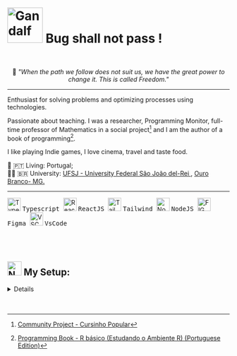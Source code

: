 



<h1 color="black" align=""><img alt="Gandalf"  width="80" height="80" src="https://user-images.githubusercontent.com/59892368/108069599-4f913180-7042-11eb-9658-4c95058f23ff.png"/> Bug shall not pass !  </h1>




<br/>




<p align="center">
 📜 <em>"When the path we follow does not suit us, we have the great power to change it. This is called Freedom."</em>
</p>


<div>

  ------
Enthusiast for solving problems and optimizing processes using technologies.

Passionate about teaching. I was a researcher, Programming Monitor, full-time professor of Mathematics in a social project[^1] and I am the author of a book of programming[^2].

I like playing Indie games, I love cinema, travel and taste food.

<p align='left'>📍 🇵🇹 Living: Portugal;<br/>  👨‍🎓 🇧🇷 University: <a href="https://www.ufsj.edu.br">UFSJ - University Federal São João del-Rei </a>, <a href="https://pt.wikipedia.org/wiki/Ouro_Branco_(Minas_Gerais)">Ouro Branco- MG.</a> </p>
</div>

  ------

<img height="30"  src="https://github.com/DIGOARTHUR/digoarthur/assets/59892368/c3604f76-0eae-4502-9321-c4019fbdc7dc" alt="Typescript"/> <kbd> Typescript </kbd>
<img height="30"  src="https://github.com/DIGOARTHUR/digoarthur/assets/59892368/325d5d4f-ba01-49b7-ae07-368e057d00a9" alt="ReactJS"/> <kbd> ReactJS </kbd>
<img height="30"  src="https://github.com/user-attachments/assets/803c2d1f-ee39-48a6-97bf-8edad7b0a72c" alt="Tailwind"/> <kbd> Tailwind </kbd>
<img height="30"  src="https://github.com/DIGOARTHUR/digoarthur/assets/59892368/404d62d2-ac09-45ca-b9fe-e29edb193029" alt="NodeJS"/> <kbd> NodeJS </kbd>
<img height="30"  src="https://github.com/DIGOARTHUR/digoarthur/assets/59892368/d493fe48-d1d7-4e8f-a5d5-b01086083278" alt="FIGMA"/> <kbd> Figma </kbd>
<img height="30"  src="https://github.com/DIGOARTHUR/digoarthur/assets/59892368/b5b089d5-3a20-421b-9e4d-258f8a8195aa" alt="VSCode"/>  <kbd> VsCode </kbd>




[^1]: [Community Project - Cursinho Popular](https://www.instagram.com/integrar.cursinho/)
[^2]: [Programming Book - R básico (Estudando o Ambiente R) (Portuguese Edition)](https://www.amazon.com/básico-Estudando-Ambiente-Portuguese/dp/6500515994) 











<br/>
  <br/>



<h2><img height="32" title="NodeJS" alt="NodeJS" src="https://github.com/DIGOARTHUR/digoarthur/assets/59892368/99d3c114-9c76-4790-a4ae-a5b5b6037a36"/>
My Setup:</h2>
<details>


<br/>
  <br/>

<div align='center'>

|  |    | Description   |                                                                                                                                                   
|:---: | :---:  | ---     |                                                                                                                                                   
|  Microphone  | <img width="100" src="https://github.com/DIGOARTHUR/digoarthur/assets/59892368/acdd3223-c4d1-492e-935e-28a51958eba5" alt="HTML5"/>| Fifine A8  |    
|   Notebook  | <img width="100"   src="https://github.com/DIGOARTHUR/digoarthur/assets/59892368/7fb6aada-c634-4250-8c88-2f975b5b3dd6" alt="HTML5"/>  |Acer Nitro 5 AN515058  |  
|   Game Controller   | <img  width="150"   width="auto" src="https://github.com/DIGOARTHUR/digoarthur/assets/59892368/8200d7e8-647d-46a2-b4d4-1b1b9a44942a" alt="HTML5"/>  | 8BitDo - Ultimate Wireless Bluetooth|  
|   Sound  | <img width="100"  src="https://github.com/DIGOARTHUR/digoarthur/assets/59892368/a2860921-2a43-4d0a-9d10-3bcc18333a61" alt="HTML5"/>  |Soundbar SAMSUNG HW-B650/ZF |  
|     Monitor | <img width="100"   src="https://github.com/DIGOARTHUR/digoarthur/assets/59892368/4c64b5ca-064b-490c-a516-a85b870e22ca" alt="HTML5"/>  |Curved Monitor LG UltraGear 34GP63A-B |  
| Cable Notebook  ⇆ Monitor  | <img width="150"   src="https://github.com/DIGOARTHUR/digoarthur/assets/59892368/fd863d3d-b705-45f4-bd21-69b1fd83fb23" alt="HTML5"/>  |133467 USB-C to DisplayPort Cable , M/M, 1.8m  |  
|  Monitor Support   | <img width="100"   src="https://github.com/DIGOARTHUR/digoarthur/assets/59892368/16b66dc2-18ee-4973-8a5c-42155e1e9d6b" alt="HTML5"/>  |Invision Monitor support for 19 to 32 inch screens, 75 and 100 mm VESA. Weight 2kgs - 9 kgs  | 
|  Phones   | <img width="100"   src="https://github.com/DIGOARTHUR/digoarthur/assets/59892368/eaf5ef2e-f5d4-4738-94bd-cdeb2e113eca" alt="HTML5"/>  | QCY-H3 ANC Wireless Headphones Bluetooth 5.4|  
</div>


</details>


<br/>
  <br/>












